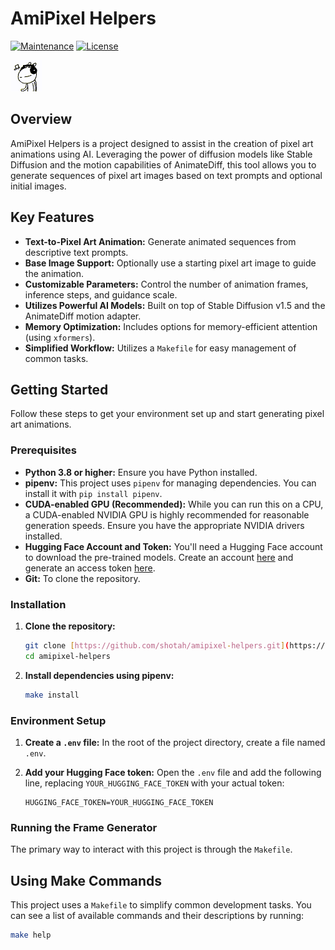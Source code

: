 # AmiPixel Helpers

[![Maintenance](https://img.shields.io/badge/Maintained%3F-yes-green.svg)](https://github.com/shotah/amipixel-helpers/graphs/commit-activity)
[![License](https://img.shields.io/badge/License-MIT-yellow.svg)](https://opensource.org/licenses/MIT)

![Example Animation](gif_conversion/rabbit_converted_back.gif)

## Overview

AmiPixel Helpers is a project designed to assist in the creation of pixel art animations using AI. Leveraging the power of diffusion models like Stable Diffusion and the motion capabilities of AnimateDiff, this tool allows you to generate sequences of pixel art images based on text prompts and optional initial images.

## Key Features

- **Text-to-Pixel Art Animation:** Generate animated sequences from descriptive text prompts.
- **Base Image Support:** Optionally use a starting pixel art image to guide the animation.
- **Customizable Parameters:** Control the number of animation frames, inference steps, and guidance scale.
- **Utilizes Powerful AI Models:** Built on top of Stable Diffusion v1.5 and the AnimateDiff motion adapter.
- **Memory Optimization:** Includes options for memory-efficient attention (using `xformers`).
- **Simplified Workflow:** Utilizes a `Makefile` for easy management of common tasks.

## Getting Started

Follow these steps to get your environment set up and start generating pixel art animations.

### Prerequisites

- **Python 3.8 or higher:** Ensure you have Python installed.
- **pipenv:** This project uses `pipenv` for managing dependencies. You can install it with `pip install pipenv`.
- **CUDA-enabled GPU (Recommended):** While you can run this on a CPU, a CUDA-enabled NVIDIA GPU is highly recommended for reasonable generation speeds. Ensure you have the appropriate NVIDIA drivers installed.
- **Hugging Face Account and Token:** You'll need a Hugging Face account to download the pre-trained models. Create an account [here](https://huggingface.co/join) and generate an access token [here](https://huggingface.co/settings/tokens).
- **Git:** To clone the repository.

### Installation

1. **Clone the repository:**

   ```bash
   git clone [https://github.com/shotah/amipixel-helpers.git](https://github.com/shotah/amipixel-helpers.git)
   cd amipixel-helpers
   ```

2. **Install dependencies using pipenv:**

   ```bash
   make install
   ```

### Environment Setup

1. **Create a `.env` file:** In the root of the project directory, create a file named `.env`.
2. **Add your Hugging Face token:** Open the `.env` file and add the following line, replacing `YOUR_HUGGING_FACE_TOKEN` with your actual token:

   ```
   HUGGING_FACE_TOKEN=YOUR_HUGGING_FACE_TOKEN
   ```

### Running the Frame Generator

The primary way to interact with this project is through the `Makefile`.

## Using Make Commands

This project uses a `Makefile` to simplify common development tasks. You can see a list of available commands and their descriptions by running:

```bash
make help
```
